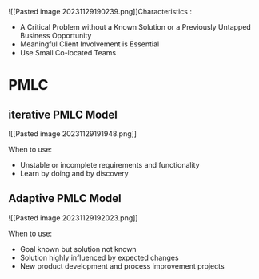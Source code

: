 ![[Pasted image 20231129190239.png]]Characteristics :
- A Critical Problem without a Known Solution or a Previously Untapped Business Opportunity 
- Meaningful Client Involvement is Essential 
- Use Small Co-located Teams
# PMLC
## iterative PMLC Model
![[Pasted image 20231129191948.png]]

When to use: 
- Unstable or incomplete requirements and functionality 
- Learn by doing and by discovery 
## Adaptive PMLC Model
![[Pasted image 20231129192023.png]]

When to use: 
- Goal known but solution not known 
- Solution highly influenced by expected changes 
- New product development and process improvement projects

